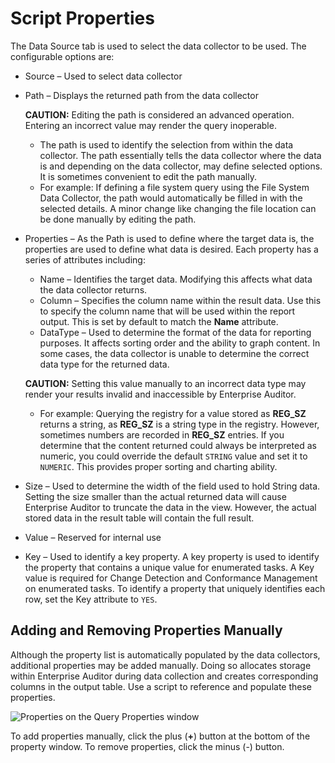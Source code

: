 # Script Properties

The Data Source tab is used to select the data collector to be used. The configurable options are:

- Source – Used to select data collector
- Path – Displays the returned path from the data collector

    **CAUTION:** Editing the path is considered an advanced operation. Entering an incorrect value
    may render the query inoperable.

    - The path is used to identify the selection from within the data collector. The path
      essentially tells the data collector where the data is and depending on the data collector,
      may define selected options. It is sometimes convenient to edit the path manually.
    - For example: If defining a file system query using the File System Data Collector, the path
      would automatically be filled in with the selected details. A minor change like changing the
      file location can be done manually by editing the path.

- Properties – As the Path is used to define where the target data is, the properties are used to
  define what data is desired. Each property has a series of attributes including:

    - Name – Identifies the target data. Modifying this affects what data the data collector
      returns.
    - Column – Specifies the column name within the result data. Use this to specify the column name
      that will be used within the report output. This is set by default to match the **Name**
      attribute.
    - DataType – Used to determine the format of the data for reporting purposes. It affects sorting
      order and the ability to graph content. In some cases, the data collector is unable to
      determine the correct data type for the returned data.

    **CAUTION:** Setting this value manually to an incorrect data type may render your results
    invalid and inaccessible by Enterprise Auditor.

    - For example: Querying the registry for a value stored as **REG_SZ** returns a string, as
      **REG_SZ** is a string type in the registry. However, sometimes numbers are recorded in
      **REG_SZ** entries. If you determine that the content returned could always be interpreted as
      numeric, you could override the default `STRING` value and set it to `NUMERIC`. This provides
      proper sorting and charting ability.

- Size – Used to determine the width of the field used to hold String data. Setting the size smaller
  than the actual returned data will cause Enterprise Auditor to truncate the data in the view.
  However, the actual stored data in the result table will contain the full result.
- Value – Reserved for internal use
- Key – Used to identify a key property. A key property is used to identify the property that
  contains a unique value for enumerated tasks. A Key value is required for Change Detection and
  Conformance Management on enumerated tasks. To identify a property that uniquely identifies each
  row, set the Key attribute to `YES`.

## Adding and Removing Properties Manually

Although the property list is automatically populated by the data collectors, additional properties
may be added manually. Doing so allocates storage within Enterprise Auditor during data collection
and creates corresponding columns in the output table. Use a script to reference and populate these
properties.

![Properties on the Query Properties window](/img/product_docs/accessanalyzer/11.6/admin/datacollector/script/properties.webp)

To add properties manually, click the plus (**+**) button at the bottom of the property window. To
remove properties, click the minus (-) button.

